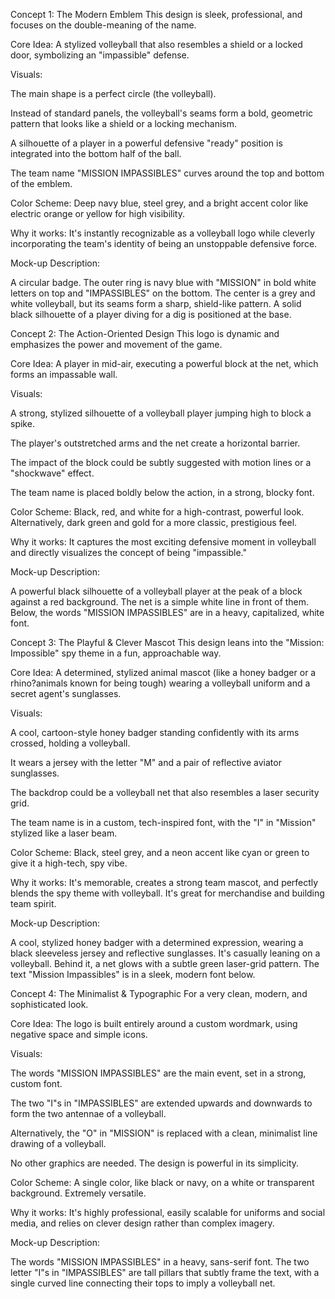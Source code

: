 Concept 1: The Modern Emblem
This design is sleek, professional, and focuses on the double-meaning of the name.

Core Idea: A stylized volleyball that also resembles a shield or a locked door, symbolizing an "impassible" defense.

Visuals:

The main shape is a perfect circle (the volleyball).

Instead of standard panels, the volleyball's seams form a bold, geometric pattern that looks like a shield or a locking mechanism.

A silhouette of a player in a powerful defensive "ready" position is integrated into the bottom half of the ball.

The team name "MISSION IMPASSIBLES" curves around the top and bottom of the emblem.

Color Scheme: Deep navy blue, steel grey, and a bright accent color like electric orange or yellow for high visibility.

Why it works: It's instantly recognizable as a volleyball logo while cleverly incorporating the team's identity of being an unstoppable defensive force.

Mock-up Description:

A circular badge. The outer ring is navy blue with "MISSION" in bold white letters on top and "IMPASSIBLES" on the bottom. The center is a grey and white volleyball, but its seams form a sharp, shield-like pattern. A solid black silhouette of a player diving for a dig is positioned at the base.

Concept 2: The Action-Oriented Design
This logo is dynamic and emphasizes the power and movement of the game.

Core Idea: A player in mid-air, executing a powerful block at the net, which forms an impassable wall.

Visuals:

A strong, stylized silhouette of a volleyball player jumping high to block a spike.

The player's outstretched arms and the net create a horizontal barrier.

The impact of the block could be subtly suggested with motion lines or a "shockwave" effect.

The team name is placed boldly below the action, in a strong, blocky font.

Color Scheme: Black, red, and white for a high-contrast, powerful look. Alternatively, dark green and gold for a more classic, prestigious feel.

Why it works: It captures the most exciting defensive moment in volleyball and directly visualizes the concept of being "impassible."

Mock-up Description:

A powerful black silhouette of a volleyball player at the peak of a block against a red background. The net is a simple white line in front of them. Below, the words "MISSION IMPASSIBLES" are in a heavy, capitalized, white font.

Concept 3: The Playful & Clever Mascot
This design leans into the "Mission: Impossible" spy theme in a fun, approachable way.

Core Idea: A determined, stylized animal mascot (like a honey badger or a rhino?animals known for being tough) wearing a volleyball uniform and a secret agent's sunglasses.

Visuals:

A cool, cartoon-style honey badger standing confidently with its arms crossed, holding a volleyball.

It wears a jersey with the letter "M" and a pair of reflective aviator sunglasses.

The backdrop could be a volleyball net that also resembles a laser security grid.

The team name is in a custom, tech-inspired font, with the "I" in "Mission" stylized like a laser beam.

Color Scheme: Black, steel grey, and a neon accent like cyan or green to give it a high-tech, spy vibe.

Why it works: It's memorable, creates a strong team mascot, and perfectly blends the spy theme with volleyball. It's great for merchandise and building team spirit.

Mock-up Description:

A cool, stylized honey badger with a determined expression, wearing a black sleeveless jersey and reflective sunglasses. It's casually leaning on a volleyball. Behind it, a net glows with a subtle green laser-grid pattern. The text "Mission Impassibles" is in a sleek, modern font below.

Concept 4: The Minimalist & Typographic
For a very clean, modern, and sophisticated look.

Core Idea: The logo is built entirely around a custom wordmark, using negative space and simple icons.

Visuals:

The words "MISSION IMPASSIBLES" are the main event, set in a strong, custom font.

The two "I"s in "IMPASSIBLES" are extended upwards and downwards to form the two antennae of a volleyball.

Alternatively, the "O" in "MISSION" is replaced with a clean, minimalist line drawing of a volleyball.

No other graphics are needed. The design is powerful in its simplicity.

Color Scheme: A single color, like black or navy, on a white or transparent background. Extremely versatile.

Why it works: It's highly professional, easily scalable for uniforms and social media, and relies on clever design rather than complex imagery.

Mock-up Description:

The words "MISSION IMPASSIBLES" in a heavy, sans-serif font. The two letter "I"s in "IMPASSIBLES" are tall pillars that subtly frame the text, with a single curved line connecting their tops to imply a volleyball net.


